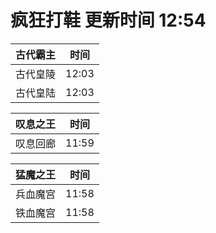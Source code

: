 # 疯狂打鞋 更新时间 12:54

| 古代霸主   | 时间    |
|--------|-------|
| 古代皇陵 | 12:03 |
| 古代皇陆 | 12:03 |

| 叹息之王   | 时间    |
|--------|-------|
| 叹息回廊 | 11:59 |

| 猛魔之王   | 时间    |
|--------|-------|
| 兵血魔宫 | 11:58 |
| 铁血魔宫 | 11:58 |